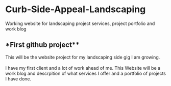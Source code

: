 # Curb-Side-Appeal-Landscaping
Working website for landscaping project services, project portfolio and work blog
<h2>*First github project**</h2>
<p>This will be the website project for my landscaping side gig I am growing.<br><br>
  I have my first client and a lot of work ahead of me. This Website will be a work blog and descrpition of what services I offer and a portfolio of projects I have done.<br></p>
